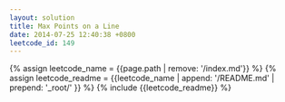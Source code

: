 ```yaml
---
layout: solution
title: Max Points on a Line
date: 2014-07-25 12:40:38 +0800
leetcode_id: 149
---
```

{% assign leetcode_name = {{page.path | remove: '/index.md'}}  %}
{% assign leetcode_readme = {{leetcode_name | append: '/README.md' | prepend: '_root/' }}  %}
{% include {{leetcode_readme}} %}
